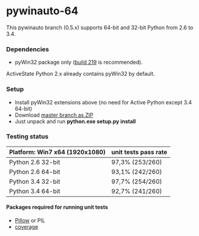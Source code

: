 pywinauto-64
============

This pywinauto branch (0.5.x) supports 64-bit and 32-bit Python from 2.6 to 3.4.

### Dependencies
* pyWin32 package only ([build 219](http://sourceforge.net/projects/pywin32/files/pywin32/Build%20219/) is recommended).

ActiveState Python 2.x already contains pyWin32 by default.

### Setup

* Install pyWin32 extensions above (no need for Active Python except 3.4 64-bit)
* Download [master branch as ZIP](https://github.com/vasily-v-ryabov/pywinauto-64/archive/master.zip)
* Just unpack and run **python.exe setup.py install**

### Testing status

| Platform: Win7 x64 (1920x1080) | unit tests pass rate |
|-----------------------------|-----------------|
| Python 2.6 32-bit | 97,3% (253/260) |
| Python 2.6 64-bit | 93,1% (242/260) |
| Python 3.4 32-bit | 97,7% (254/260) |
| Python 3.4 64-bit | 92,7% (241/260) |

#### Packages required for running unit tests
* [Pillow](https://pypi.python.org/pypi/Pillow/2.7.0) or PIL
* [coverage](https://pypi.python.org/pypi/coverage)
